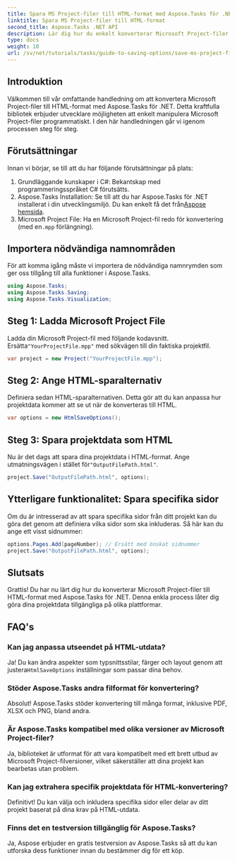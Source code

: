 ```yaml
---
title: Spara MS Project-filer till HTML-format med Aspose.Tasks för .NET
linktitle: Spara MS Project-filer till HTML-format
second_title: Aspose.Tasks .NET API
description: Lär dig hur du enkelt konverterar Microsoft Project-filer (.mpp) till HTML-format med Aspose.Tasks för .NET. Den här omfattande handledningen ger steg-för-steg-instruktioner, inklusive hur man laddar projektfiler, anpassar HTML-utdata och sparar specifika sidor.
type: docs
weight: 10
url: /sv/net/tutorials/tasks/guide-to-saving-options/save-ms-project-files-to-html-format/
---
```

## Introduktion

Välkommen till vår omfattande handledning om att konvertera Microsoft Project-filer till HTML-format med Aspose.Tasks för .NET. Detta kraftfulla bibliotek erbjuder utvecklare möjligheten att enkelt manipulera Microsoft Project-filer programmatiskt. I den här handledningen går vi igenom processen steg för steg.

## Förutsättningar

Innan vi börjar, se till att du har följande förutsättningar på plats:

1. Grundläggande kunskaper i C#: Bekantskap med programmeringsspråket C# förutsätts.
2.  Aspose.Tasks Installation: Se till att du har Aspose.Tasks för .NET installerat i din utvecklingsmiljö. Du kan enkelt få det från[Aspose hemsida](https://www.aspose.com).
3. Microsoft Project File: Ha en Microsoft Project-fil redo för konvertering (med en`.mpp` förlängning).

## Importera nödvändiga namnområden

För att komma igång måste vi importera de nödvändiga namnrymden som ger oss tillgång till alla funktioner i Aspose.Tasks.

```csharp
using Aspose.Tasks;
using Aspose.Tasks.Saving;
using Aspose.Tasks.Visualization;
```

## Steg 1: Ladda Microsoft Project File

 Ladda din Microsoft Project-fil med följande kodavsnitt. Ersätta`"YourProjectFile.mpp"` med sökvägen till din faktiska projektfil.

```csharp
var project = new Project("YourProjectFile.mpp");
```

## Steg 2: Ange HTML-sparalternativ

Definiera sedan HTML-sparalternativen. Detta gör att du kan anpassa hur projektdata kommer att se ut när de konverteras till HTML.

```csharp
var options = new HtmlSaveOptions();
```

## Steg 3: Spara projektdata som HTML

 Nu är det dags att spara dina projektdata i HTML-format. Ange utmatningsvägen i stället för`"OutputFilePath.html"`.

```csharp
project.Save("OutputFilePath.html", options);
```

## Ytterligare funktionalitet: Spara specifika sidor

Om du är intresserad av att spara specifika sidor från ditt projekt kan du göra det genom att definiera vilka sidor som ska inkluderas. Så här kan du ange ett visst sidnummer:

```csharp
options.Pages.Add(pageNumber); // Ersätt med önskat sidnummer
project.Save("OutputFilePath.html", options);
```

## Slutsats

Grattis! Du har nu lärt dig hur du konverterar Microsoft Project-filer till HTML-format med Aspose.Tasks för .NET. Denna enkla process låter dig göra dina projektdata tillgängliga på olika plattformar.

## FAQ's

### Kan jag anpassa utseendet på HTML-utdata?
 Ja! Du kan ändra aspekter som typsnittsstilar, färger och layout genom att justera`HtmlSaveOptions` inställningar som passar dina behov.

### Stöder Aspose.Tasks andra filformat för konvertering?
Absolut! Aspose.Tasks stöder konvertering till många format, inklusive PDF, XLSX och PNG, bland andra.

### Är Aspose.Tasks kompatibel med olika versioner av Microsoft Project-filer?
Ja, biblioteket är utformat för att vara kompatibelt med ett brett utbud av Microsoft Project-filversioner, vilket säkerställer att dina projekt kan bearbetas utan problem.

### Kan jag extrahera specifik projektdata för HTML-konvertering?
Definitivt! Du kan välja och inkludera specifika sidor eller delar av ditt projekt baserat på dina krav på HTML-utdata.

### Finns det en testversion tillgänglig för Aspose.Tasks?
Ja, Aspose erbjuder en gratis testversion av Aspose.Tasks så att du kan utforska dess funktioner innan du bestämmer dig för ett köp.